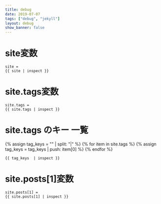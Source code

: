 ```yaml
---
title: debug
date: 2019-07-07
tags: ["debug", "jekyll"]
layout: debug
show_banner: false
---
```

# site変数
```
site = 
{{ site | inspect }}
```

# site.tags変数
```
site.tags = 
{{ site.tags | inspect }}
```

# site.tags のキー 一覧
{% assign tag_keys = "" | split: "|" %}
{% for item in site.tags %}
  {% assign tag_keys = tag_keys | push: item[0] %}
{% endfor %}

```
{{ tag_keys  | inspect }}
```

# site.posts[1]変数
```
site.posts[1] = 
{{ site.posts[1] | inspect }}
```
<!-- {% comment %}  HTMLのコメントだけだとLiquidの処理は止まらないので、コメント中にでっかいデータが出力されてしまう
# site.tags[0]変数

```
{{ site.tags["サンプル"] | inspect }}
```

# site.tags.keys変数

```
{{ site.tags.keys | inspect }}
```

# site.tags変数

```
{{ site.tags | inspect }}
```
# site.tags["サンプル"]変数

```
{{ site.tags["サンプル"] | inspect }}
```

# site.tags["サンプル"][0]変数

```
{{ site.tags["サンプル"][0] | inspect }}
```
# page.tags | array_to_sentence_string

```
{{ page.tags | array_to_sentence_string }}
```
{% endcomment %}-->
